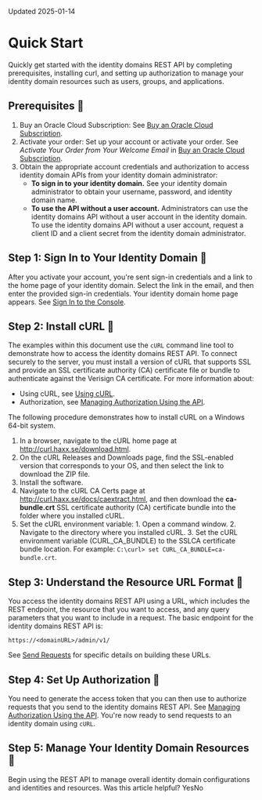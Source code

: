 Updated 2025-01-14
# Quick Start
Quickly get started with the identity domains REST API by completing prerequisites, installing curl, and setting up authorization to manage your identity domain resources such as users, groups, and applications. 
## Prerequisites 🔗 
  1. Buy an Oracle Cloud Subscription: See [Buy an Oracle Cloud Subscription](https://docs.oracle.com/iaas/Content/GSG/Tasks/buysubscription.htm).
  2. Activate your order: Set up your account or activate your order. See _Activate Your Order from Your Welcome Email_ in [Buy an Oracle Cloud Subscription](https://docs.oracle.com/iaas/Content/GSG/Tasks/buysubscription.htm).
  3. Obtain the appropriate account credentials and authorization to access identity domain APIs from your identity domain administrator: 
     * **To sign in to your identity domain.** See your identity domain administrator to obtain your username, password, and identity domain name.
     * **To use the API without a user account.** Administrators can use the identity domains API without a user account in the identity domain. To use the identity domains API without a user account, request a client ID and a client secret from the identity domain administrator.


## Step 1: Sign In to Your Identity Domain 🔗 
After you activate your account, you're sent sign-in credentials and a link to the home page of your identity domain. Select the link in the email, and then enter the provided sign-in credentials. Your identity domain home page appears. See [Sign In to the Console](https://docs.oracle.com/iaas/Content/GSG/Tasks/signingin.htm). 
## Step 2: Install cURL 🔗 
The examples within this document use the `cURL` command line tool to demonstrate how to access the identity domains REST API.
To connect securely to the server, you must install a version of cURL that supports SSL and provide an SSL certificate authority (CA) certificate file or bundle to authenticate against the Verisign CA certificate. For more information about:
  * Using cURL, see [Using cURL](https://docs.oracle.com/en-us/iaas/Content/Identity/api-getstarted/UsecURL.htm "cURL is an open source, command line tool for transferring data with URL syntax, supporting various protocols including HTTP and HTTPS. The examples within this document use cURL to demonstrate how to access the identity domains REST API.").
  * Authorization, see [Managing Authorization Using the API](https://docs.oracle.com/en-us/iaas/Content/Identity/api-getstarted/api-managing-authorization.htm "The identity domains REST API supports both token-based authorization and OCI request signatures. For security reasons, the identity domains REST API isn't accessible using only the username and password that you use to sign in to the identity domain. To access the identity domains REST API, you need an OAuth2 access token or an API key to use for authorization.").


The following procedure demonstrates how to install cURL on a Windows 64-bit system.
  1. In a browser, navigate to the cURL home page at <http://curl.haxx.se/download.html>.
  2. On the cURL Releases and Downloads page, find the SSL-enabled version that corresponds to your OS, and then select the link to download the ZIP file.
  3. Install the software.
  4. Navigate to the cURL CA Certs page at <http://curl.haxx.se/docs/caextract.html>, and then download the **ca-bundle.crt** SSL certificate authority (CA) certificate bundle into the folder where you installed cURL.
  5. Set the cURL environment variable: 
    1. Open a command window.
    2. Navigate to the directory where you installed cURL.
    3. Set the cURL environment variable (CURL_CA_BUNDLE) to the SSLCA certificate bundle location. For example: `C:\curl> set CURL_CA_BUNDLE=ca-bundle.crt`.


## Step 3: Understand the Resource URL Format 🔗 
You access the identity domains REST API using a URL, which includes the REST endpoint, the resource that you want to access, and any query parameters that you want to include in a request.
The basic endpoint for the identity domains REST API is:
```
https://<domainURL>/admin/v1/
```

See [Send Requests](https://docs.oracle.com/en-us/iaas/Content/Identity/api-getstarted/SendRequests.htm#SendRequests "Follow these guidelines when you build send requests using the identity domains REST API.") for specific details on building these URLs.
## Step 4: Set Up Authorization 🔗 
You need to generate the access token that you can then use to authorize requests that you send to the identity domains REST API. See [Managing Authorization Using the API](https://docs.oracle.com/en-us/iaas/Content/Identity/api-getstarted/api-managing-authorization.htm "The identity domains REST API supports both token-based authorization and OCI request signatures. For security reasons, the identity domains REST API isn't accessible using only the username and password that you use to sign in to the identity domain. To access the identity domains REST API, you need an OAuth2 access token or an API key to use for authorization.").
You're now ready to send requests to an identity domain using `cURL`.
## Step 5: Manage Your Identity Domain Resources 🔗 
Begin using the REST API to manage overall identity domain configurations and identities and resources.
Was this article helpful?
YesNo

